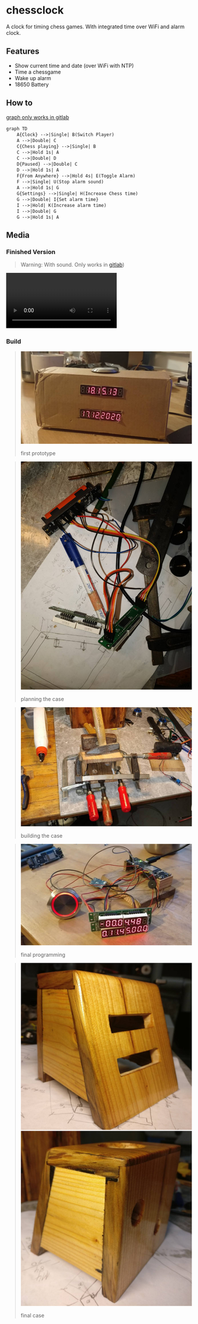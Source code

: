 # chessclock


A clock for timing chess games.
With integrated time over WiFi and alarm clock.

## Features

- Show current time and date (over WiFi with NTP)
- Time a chessgame
- Wake up alarm
- 18650 Battery

## How to

[graph only works in gitlab](http://gitlab.com/schlauerlauer/chessclock)

```mermaid
graph TD
    A{Clock} -->|Single| B(Switch Player)
    A -->|Double| C
    C{Chess playing} -->|Single| B
    C -->|Hold 1s| A
    C -->|Double| D
    D{Paused} -->|Double| C
    D -->|Hold 1s| A
    F{From Anywhere} -->|Hold 4s| E(Toggle Alarm)
    F -->|Single| U(Stop alarm sound)
    A -->|Hold 1s| G
    G{Settings} -->|Single| H(Increase Chess time)
    G -->|Double| I{Set alarm time}
    I -->|Hold| K(Increase alarm time)
    I -->|Double| G
    G -->|Hold 1s| A
```

## Media

### Finished Version

> Warning: With sound. Only works in [gitlab](https://gitlab.com/schlauerlauer/chessclock))

![countdown video](media/video.mp4)

### Build

> ![prototype 1](media/1.jpg)
>
> first prototype

> ![case](media/4.jpg)
>
> planning the case

> ![case 2](media/5.jpg)
>
> building the case

> ![build 1](media/2.jpg)
>
> final programming

> ![case 3](media/6.jpg)
> ![case 4](media/7.jpg)
>
> final case